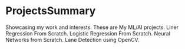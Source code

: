 # ProjectsSummary
Showcasing my work and interests.
These are My ML/AI projects.
Liner Regression From Scratch.
Logistic Regression From Scratch.
Neural Networks from Scratch.
Lane Detection using OpenCV.
